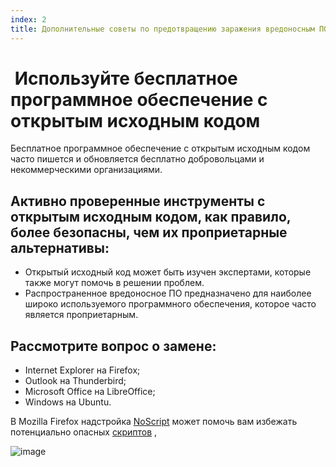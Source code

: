 ```yaml
---
index: 2
title: Дополнительные советы по предотвращению заражения вредоносным ПО
---
```

#  Используйте бесплатное программное обеспечение с открытым исходным кодом

Бесплатное программное обеспечение с открытым исходным кодом часто пишется и обновляется бесплатно добровольцами и некоммерческими организациями.

## Активно проверенные инструменты с открытым исходным кодом, как правило, более безопасны, чем их проприетарные альтернативы:

*   Открытый исходный код может быть изучен экспертами, которые также могут помочь в решении проблем.
*   Распространенное вредоносное ПО предназначено для наиболее широко используемого программного обеспечения, которое часто является проприетарным.

## Рассмотрите вопрос о замене:

*   Internet Explorer на Firefox;
*   Outlook на Thunderbird;
*   Microsoft Office на LibreOffice;
*   Windows на Ubuntu.

В Mozilla Firefox надстройка [NoScript](https://noscript.net/) может помочь вам избежать потенциально опасных [скриптов](https://securityinabox.org/en/guide/firefox/windows/#noscript) ,

![image](malware_adv2.png)